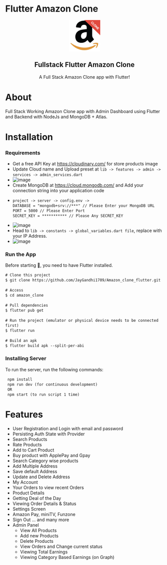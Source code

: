 # Flutter Amazon Clone
<p align="center">
 <img width="100px" src="https://github.com/JayGandhi1709/Amazon_clone_flutter/blob/0ddf95d7507bfdcecdc0fb36cc05d96c14c57f23/README/clone_logo.png" align="center" alt="" />
 <h2 align="center">Fullstack Flutter Amazon Clone  </h2>
 <p align="center">A Full Stack Amazon Clone app with Flutter!</p>
</p>

# About
Full Stack Working Amazon Clone app with Admin Dashboard using Flutter and Backend with NodeJs and MongoDB + Atlas.

# Installation
### Requirements

* Get a free API Key at https://cloudinary.com/ for store products image
* Update Cloud name and Upload preset at ``` lib -> features -> admin -> services -> admin_services.dart ```
* ![image](https://user-images.githubusercontent.com/3157579/178201535-ca05d27a-4b32-4586-b2eb-fdbee71447f0.png)
* Create MongoDB at https://cloud.mongodb.com/  and Add your connection string into your application code
* ```
  project -> server -> config.env -> 
  DATABASE = "mongodb+srv://***" // Please Enter your MongoDB URL 
  PORT = 5000 // Please Enter Port 
  SECRET_KEY = *********** // Please Any SECRET_KEY
  ```
* ![image](https://github.com/JayGandhi1709/Amazon_clone_flutter/blob/0ddf95d7507bfdcecdc0fb36cc05d96c14c57f23/README/config.png)
* Head to ```lib -> constants -> global_variables.dart file```, replace with your IP Address.
* ![image](https://github.com/JayGandhi1709/Amazon_clone_flutter/blob/0ddf95d7507bfdcecdc0fb36cc05d96c14c57f23/README/ip.png)

### Run the App
Before starting 🏁, you need to have Flutter installed.
```
# Clone this project
$ git clone https://github.com/JayGandhi1709/Amazon_clone_flutter.git

# Access
$ cd amazon_clone

# Pull dependencies
$ flutter pub get

# Run the project (emulator or physical device needs to be connected first)
$ flutter run

# Build an apk
$ flutter build apk --split-per-abi
```
### Installing Server
To run the server, run the following commands: 
 ``` cd server
  npm install
  npm run dev (for continuous development)
  OR
  npm start (to run script 1 time)
  ```

# Features
- User Registration and Login with email and password
- Persisting Auth State with Provider
- Search Products
- Rate Products
- Add to Cart Product
- Buy product with ApplePay and Gpay
- Search Category wise products
- Add Multiple Address
- Save default Address
- Update and Delete Address
- My Account 
- Your Orders to view recent Orders
- Product Details
- Getting Deal of the Day
- Viewing Order Details & Status
- Settings Screen
- Amazon Pay, miniTV, Funzone
- Sign Out
... and many more
- Admin Panel
    - View All Products
    - Add new Products
    - Delete Products
    - View Orders and Change current status
    - Viewing Total Earnings
    - Viewing Category Based Earnings (on Graph)
   